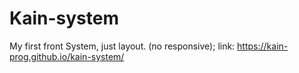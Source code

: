 # Kain-system
My first front System, just layout. (no responsive);
link: https://kain-prog.github.io/kain-system/
